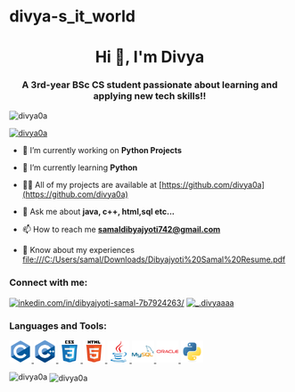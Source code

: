# divya-s_it_world
<h1 align="center">Hi 👋, I'm Divya</h1>
<h3 align="center">A 3rd-year BSc CS student passionate about learning and applying new tech skills!!</h3>

<p align="left"> <img src="https://komarev.com/ghpvc/?username=divya0a&label=Profile%20views&color=0e75b6&style=flat" alt="divya0a" /> </p>

<p align="left"> <a href="https://github.com/ryo-ma/github-profile-trophy"><img src="https://github-profile-trophy.vercel.app/?username=divya0a" alt="divya0a" /></a> </p>

- 🔭 I’m currently working on **Python Projects**

- 🌱 I’m currently learning **Python**

- 👨‍💻 All of my projects are available at [https://github.com/divya0a](https://github.com/divya0a)

- 💬 Ask me about **java, c++, html,sql etc...**

- 📫 How to reach me **samaldibyajyoti742@gmail.com**

- 📄 Know about my experiences [file:///C:/Users/samal/Downloads/Dibyajyoti%20Samal%20Resume.pdf](file:///C:/Users/samal/Downloads/Dibyajyoti%20Samal%20Resume.pdf)

<h3 align="left">Connect with me:</h3>
<p align="left">
<a href="https://linkedin.com/in/inkedin.com/in/dibyajyoti-samal-7b7924263/" target="blank"><img align="center" src="https://raw.githubusercontent.com/rahuldkjain/github-profile-readme-generator/master/src/images/icons/Social/linked-in-alt.svg" alt="inkedin.com/in/dibyajyoti-samal-7b7924263/" height="30" width="40" /></a>
<a href="https://instagram.com/_.divyaaaa" target="blank"><img align="center" src="https://raw.githubusercontent.com/rahuldkjain/github-profile-readme-generator/master/src/images/icons/Social/instagram.svg" alt="_.divyaaaa" height="30" width="40" /></a>
</p>

<h3 align="left">Languages and Tools:</h3>
<p align="left"> <a href="https://www.cprogramming.com/" target="_blank" rel="noreferrer"> <img src="https://raw.githubusercontent.com/devicons/devicon/master/icons/c/c-original.svg" alt="c" width="40" height="40"/> </a> <a href="https://www.w3schools.com/cpp/" target="_blank" rel="noreferrer"> <img src="https://raw.githubusercontent.com/devicons/devicon/master/icons/cplusplus/cplusplus-original.svg" alt="cplusplus" width="40" height="40"/> </a> <a href="https://www.w3schools.com/css/" target="_blank" rel="noreferrer"> <img src="https://raw.githubusercontent.com/devicons/devicon/master/icons/css3/css3-original-wordmark.svg" alt="css3" width="40" height="40"/> </a> <a href="https://www.w3.org/html/" target="_blank" rel="noreferrer"> <img src="https://raw.githubusercontent.com/devicons/devicon/master/icons/html5/html5-original-wordmark.svg" alt="html5" width="40" height="40"/> </a> <a href="https://www.java.com" target="_blank" rel="noreferrer"> <img src="https://raw.githubusercontent.com/devicons/devicon/master/icons/java/java-original.svg" alt="java" width="40" height="40"/> </a> <a href="https://www.mysql.com/" target="_blank" rel="noreferrer"> <img src="https://raw.githubusercontent.com/devicons/devicon/master/icons/mysql/mysql-original-wordmark.svg" alt="mysql" width="40" height="40"/> </a> <a href="https://www.oracle.com/" target="_blank" rel="noreferrer"> <img src="https://raw.githubusercontent.com/devicons/devicon/master/icons/oracle/oracle-original.svg" alt="oracle" width="40" height="40"/> </a> <a href="https://www.python.org" target="_blank" rel="noreferrer"> <img src="https://raw.githubusercontent.com/devicons/devicon/master/icons/python/python-original.svg" alt="python" width="40" height="40"/> </a> </p>

<p><img align="left" src="https://github-readme-stats.vercel.app/api/top-langs?username=divya0a&show_icons=true&locale=en&layout=compact" alt="divya0a" /></p>

<p>&nbsp;<img align="center" src="https://github-readme-stats.vercel.app/api?username=divya0a&show_icons=true&locale=en" alt="divya0a" /></p>


